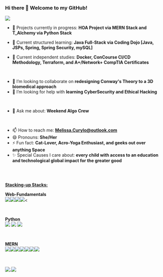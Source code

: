 ### Hi there 👋 Welcome to my GitHub!

<a href="[![Top Langs]"> 
  <img align="center" src="https://github-readme-stats.vercel.app/api/top-langs/?username=melissacurylo&layout=compact&theme=buefy" />
</a>



- 🔭 Projects currently in progress: **HOA Project via MERN Stack and T_Alchemy via Python Stack**

- 🌱 Current structured learning: **Java Full-Stack via Coding Dojo [Java, JSPs, Spring, Spring Security, mySQL]**
- 🌱 Current independent studies: **Docker, ConCourse CI/CD Methodology, Terraform, and A+/Network+ CompTIA Certificates**

<br/>

- 👯 I’m looking to collaborate on **redesigning Conway's Theory to a 3D biomedical approach**
- 🤔 I’m looking for help with **learning CyberSecurity and Ethical Hacking**

<br/>

- 💬 Ask me about: **Weekend Algo Crew**

<br/>

- 📫 How to reach me: **Melissa.Curylo@outlook.com**
- 😄 Pronouns: **She/Her**
- ⚡ Fun fact: **Cat-Lover, Acro-Yoga Enthusiast, and geeks out over anything Space** 
- ✨ Special Causes I care about: **every child with access to an education and technological global impact for the greater good**


<br/>
<br/>

**<ins>Stacking-up Stacks:</ins>**
<br/>

**Web-Fundamentals** <br/>
<img src="https://img.shields.io/badge/HTML5-E34F26?style=for-the-badge&logo=html5&logoColor=white"/><img src="https://img.shields.io/badge/CSS3-1572B6?style=for-the-badge&logo=css3&logoColor=white"/><img src="https://img.shields.io/badge/JavaScript-323330?style=for-the-badge&logo=javascript&logoColor=F7DF1E"/><img src="https://img.shields.io/badge/Bootstrap-563D7C?style=for-the-badge&logo=bootstrap&logoColor=white"/><

<br/>

**Python** <br/> 
<img src="https://img.shields.io/badge/Python-FFD43B?style=for-the-badge&logo=python&logoColor=blue" /> <img src="https://img.shields.io/badge/Flask-000000?style=for-the-badge&logo=flask&logoColor=whit}" /> <img src="https://img.shields.io/badge/MySQL-005C84?style=for-the-badge&logo=mysql&logoColor=white" /> 

<br/>

**MERN**<br/>
<img src="https://img.shields.io/badge/MongoDB-4EA94B?style=for-the-badge&logo=mongodb&logoColor=white"/><img src="https://img.shields.io/badge/Express.js-000000?style=for-the-badge&logo=express&logoColor=white"/><img src="https://img.shields.io/badge/React-20232A?style=for-the-badge&logo=react&logoColor=61DAFB"/><img src="https://img.shields.io/badge/Node.js-339933?style=for-the-badge&logo=nodedotjs&logoColor=white"/><img src="https://img.shields.io/badge/JavaScript-323330?style=for-the-badge&logo=javascript&logoColor=F7DF1E"/><img src="https://img.shields.io/badge/Postman-FF6C37?style=for-the-badge&logo=Postman&logoColor=white"/><img src="	https://img.shields.io/badge/Babel-F9DC3E?style=for-the-badge&logo=babel&logoColor=white"/>

<br/>
<br/>

<a href="![Melissa's GitHub stats]">
  <img align="center" src="https://github-readme-stats.vercel.app/api?username=melissacurylo&show_icons=true&theme=buefy" />
</a>
<a href="![Melissa's GitHub Streak]">
   <img align="center" src="https://github-readme-streak-stats.herokuapp.com?user=melissacurylo&theme=buefy&date_format=M%20j%5B%2C%20Y%5D" />
</a>    
